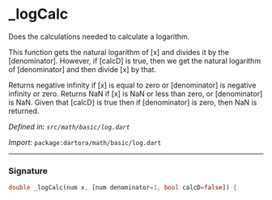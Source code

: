 # _logCalc

Does the calculations needed to calculate a logarithm.

This function gets the natural logarithm of [x]
and divides it by the [denominator].
However, if [calcD] is true,
then we get the natural logarithm of [denominator]
and then divide [x] by that.

Returns negative infinity if [x] is equal to zero or [denominator] is negative infinity or zero.
Returns NaN if [x] is NaN or less than zero, or [denominator] is NaN.
Given that [calcD] is true then if [denominator] is zero, then NaN is returned.

_Defined in: `src/math/basic/log.dart`_

_Import_: `package:dartora/math/basic/log.dart`

---

### Signature

```dart
double _logCalc(num x, [num denominator=1, bool calcD=false]) {
```
